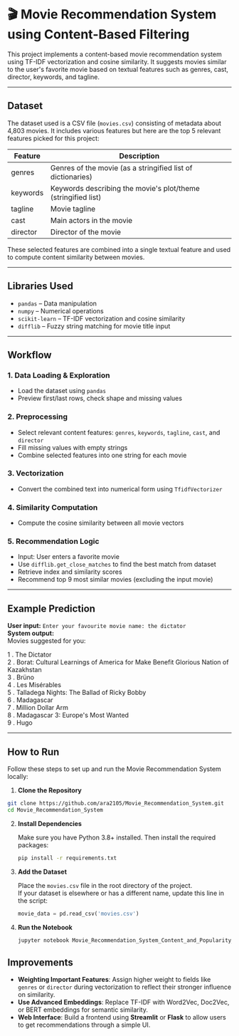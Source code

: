 # 🎬 Movie Recommendation System using Content-Based Filtering

This project implements a content-based movie recommendation system using TF-IDF vectorization and cosine similarity. It suggests movies similar to the user's favorite movie based on textual features such as genres, cast, director, keywords, and tagline.

---

## Dataset

The dataset used is a CSV file (`movies.csv`) consisting of metadata about 4,803 movies. It includes various features but here are the top 5 relevant features picked for this project:

| Feature               | Description                                                        |
|------------------------|--------------------------------------------------------------------|
| genres                | Genres of the movie (as a stringified list of dictionaries)        |
| keywords              | Keywords describing the movie's plot/theme (stringified list)      |
| tagline               | Movie tagline                                                      |
| cast                  | Main actors in the movie                                           |
| director              | Director of the movie                                              |

These selected features are combined into a single textual feature and used to compute content similarity between movies.

---

## Libraries Used

- `pandas` – Data manipulation  
- `numpy` – Numerical operations  
- `scikit-learn` – TF-IDF vectorization and cosine similarity  
- `difflib` – Fuzzy string matching for movie title input  

---

## Workflow

### 1. Data Loading & Exploration
- Load the dataset using `pandas`
- Preview first/last rows, check shape and missing values

### 2. Preprocessing
- Select relevant content features: `genres`, `keywords`, `tagline`, `cast`, and `director`
- Fill missing values with empty strings
- Combine selected features into one string for each movie

### 3. Vectorization
- Convert the combined text into numerical form using `TfidfVectorizer`

### 4. Similarity Computation
- Compute the cosine similarity between all movie vectors

### 5. Recommendation Logic
- Input: User enters a favorite movie
- Use `difflib.get_close_matches` to find the best match from dataset
- Retrieve index and similarity scores
- Recommend top 9 most similar movies (excluding the input movie)

---

## Example Prediction

**User input:** `Enter your favourite movie name: the dictator`  
**System output:**  
Movies suggested for you:

1 . The Dictator  
2 . Borat: Cultural Learnings of America for Make Benefit Glorious Nation of Kazakhstan  
3 . Brüno  
4 . Les Misérables  
5 . Talladega Nights: The Ballad of Ricky Bobby  
6 . Madagascar  
7 . Million Dollar Arm  
8 . Madagascar 3: Europe's Most Wanted  
9 . Hugo

---

## How to Run

Follow these steps to set up and run the Movie Recommendation System locally:

1. **Clone the Repository**
```bash
git clone https://github.com/ara2105/Movie_Recommendation_System.git
cd Movie_Recommendation_System
```


2. **Install Dependencies**

    Make sure you have Python 3.8+ installed. Then install the required packages:

    ```bash
    pip install -r requirements.txt
    ```

3. **Add the Dataset**

    Place the `movies.csv` file in the root directory of the project.  
    If your dataset is elsewhere or has a different name, update this line in the script:

    ```python
    movie_data = pd.read_csv('movies.csv')
    ```

4. **Run the Notebook**

      ```bash
      jupyter notebook Movie_Recommendation_System_Content_and_Popularity_based.ipynb
      ```

## Improvements

- **Weighting Important Features**: Assign higher weight to fields like `genres` or `director` during vectorization to reflect their stronger influence on similarity.
- **Use Advanced Embeddings**: Replace TF-IDF with Word2Vec, Doc2Vec, or BERT embeddings for semantic similarity.
- **Web Interface**: Build a frontend using **Streamlit** or **Flask** to allow users to get recommendations through a simple UI.
